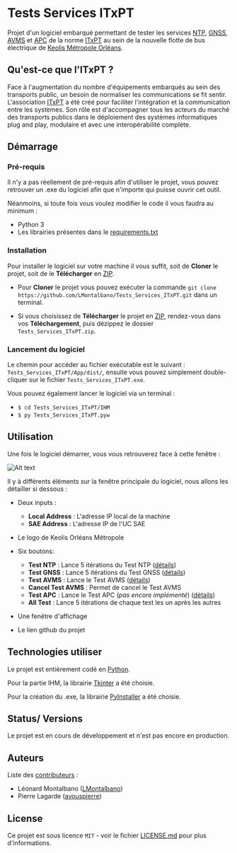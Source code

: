 # Tests Services ITxPT

Projet d'un logiciel embarqué permettant de tester les services 
[NTP](https://wiki.itxpt.org/index.php?title=S02P02-Time_-_v2.1.1), 
[GNSS](https://wiki.itxpt.org/index.php?title=S02P03-GNSSLocation_-_v2.1.1), 
[AVMS](https://wiki.itxpt.org/index.php?title=S02P06-AVMS_-_v2.1.1) 
et [APC](https://wiki.itxpt.org/index.php?title=S02P07-APC_-_v2.1.1) 
de la norme [ITxPT](https://itxpt.org/) au
sein de la nouvelle flotte de bus électrique de 
[Keolis Métropole Orléans](https://www.reseau-tao.fr/index.php?).

## Qu'est-ce que l'ITxPT ?
Face à l'augmentation du nombre d'équipements embarqués au sein des transports public, un besoin de normaliser les
communications se fit sentir.
L'association [ITxPT](https://itxpt.org/) a été créé pour faciliter l'intégration et la communication entre les 
systèmes. Son rôle est d'accompagner tous les acteurs du marché des transports publics dans le déploiement des systèmes
informatiques plug and play, modulaire et avec une interopérabilité complète. 


## Démarrage

### Pré-requis

Il n'y a pas réellement de pré-requis afin d'utiliser le projet, vous pouvez retrouver un .exe du logiciel afin que
n'importe qui puisse ouvrir cet outil.

Néanmoins, si toute fois vous voulez modifier le code il vous faudra au minimum : 

- Python 3
- Les librairies présentes dans le [requirements.txt](https://github.com/LMontalbano/Tests_Services_ITxPT/blob/main/requirements.txt)

### Installation

Pour installer le logiciel sur votre machine il vous suffit, soit de **Cloner** 
le projet, soit de le **Télécharger** en [ZIP](https://github.com/LMontalbano/Tests_Services_ITxPT/archive/refs/heads/main.zip).

- Pour **Cloner** le projet vous pouvez exécuter la commande
``git clone https://github.com/LMontalbano/Tests_Services_ITxPT.git`` dans un terminal.
  

- Si vous choisissez de **Télécharger** le projet en 
[ZIP](https://github.com/LMontalbano/Tests_Services_ITxPT/archive/refs/heads/main.zip), rendez-vous dans vos
**Téléchargement**, puis dézippez le dossier ``Tests_Services_ITxPT.zip``. 

### Lancement du logiciel

Le chemin pour accéder au fichier exécutable est le suivant : ``Tests_Services_ITxPT/App/dist/``, ensuite vous pouvez
simplement double-cliquer sur le fichier ``Tests_Services_ITxPT.exe``.

Vous pouvez également lancer le logiciel via un terminal :
- ``$ cd Tests_Services_ITxPT/IHM``
- ``$ py Tests_Services_ITxPT.pyw``

## Utilisation
Une fois le logiciel démarrer, vous vous retrouverez face à cette fenêtre :


![Alt text](https://github.com/LMontalbano/Tests_Services_ITxPT/blob/main/Docs/app_screenshot.png?raw=true "app_screenshot")

Il y à différents éléments sur la fenêtre principale du logiciel, nous allons les détailler si dessous :

- Deux inputs :
  - **Local Address** : L'adresse IP local de la machine
  - **SAE Address** : L'adresse IP de l'UC SAE
	

- Le logo de Keolis Orléans Métropole


- Six boutons:
  - **Test NTP** : Lance 5 itérations du Test NTP ([détails](https://github.com/LMontalbano/Tests_Services_ITxPT/blob/main/Docs/explanation/explanation_NTP.md))
  - **Test GNSS** : Lance 5 itérations du Test GNSS ([détails](https://github.com/LMontalbano/Tests_Services_ITxPT/blob/main/Docs/explanation/explanation_GNSS.md))
  - **Test AVMS** : Lance le Test AVMS ([détails](https://github.com/LMontalbano/Tests_Services_ITxPT/blob/main/Docs/explanation/explanation_AVMS.md))
  - **Cancel Test AVMS** : Permet de cancel le Test AVMS
  - **Test APC** : Lance le Test APC (_pas encore implémenté_) ([détails](https://github.com/LMontalbano/Tests_Services_ITxPT/blob/main/Docs/explanation/explanation_APC.md))
  - **All Test** : Lance 5 itérations de chaque test les un après les autres
    

- Une fenêtre d'affichage
	

- Le lien github du projet

## Technologies utiliser
Le projet est entièrement codé en [Python](https://www.python.org/).

Pour la partie IHM, la librairie [Tkinter](https://docs.python.org/3/library/tkinter.html) a été choisie.

Pour la création du .exe, la librairie [PyInstaller](https://www.pyinstaller.org/) a été choisie.



## Status/ Versions
Le projet est en cours de développement et n'est pas encore en production.

## Auteurs
Liste des [contributeurs](https://github.com/LMontalbano/Tests_Services_ITxPT/graphs/contributors) : 
- Léonard Montalbano ([LMontalbano](https://github.com/LMontalbano))
- Pierre Lagarde ([avouspierre](https://github.com/avouspierre))

## License

Ce projet est sous licence ``MIT`` - voir le fichier [LICENSE.md](LICENSE.md) pour plus d'informations.


